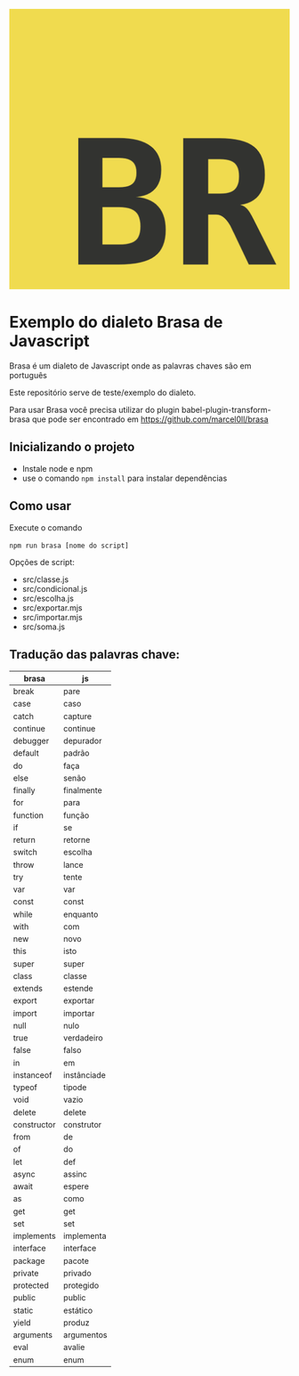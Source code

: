 ![Brasascript logo](./logo.png)

# Exemplo do dialeto Brasa de Javascript

Brasa é um dialeto de Javascript onde as palavras chaves são em português

Este repositório serve de teste/exemplo do dialeto.

Para usar Brasa você precisa utilizar do plugin babel-plugin-transform-brasa que
pode ser encontrado em https://github.com/marcel0ll/brasa

## Inicializando o projeto

* Instale node e npm
* use o comando `npm install` para instalar dependências

## Como usar

Execute o comando

`npm run brasa [nome do script]`


Opções de script:

- src/classe.js
- src/condicional.js
- src/escolha.js
- src/exportar.mjs
- src/importar.mjs
- src/soma.js


## Tradução das palavras chave:

| brasa         | js          |
| ------------- | ---------   |
| break         | pare        |
| case          | caso        |
| catch         | capture     |
| continue      | continue    |
| debugger      | depurador   |
| default       | padrão      |
| do            | faça        |
| else          | senão       |
| finally       | finalmente  |
| for           | para        |
| function      | função      |
| if            | se          |
| return        | retorne     |
| switch        | escolha     |
| throw         | lance       |
| try           | tente       |
| var           | var         |
| const         | const       |
| while         | enquanto    |
| with          | com         |
| new           | novo        |
| this          | isto        |
| super         | super       |
| class         | classe      |
| extends       | estende     |
| export        | exportar    |
| import        | importar    |
| null          | nulo        |
| true          | verdadeiro  |
| false         | falso       |
| in            | em          |
| instanceof    | instânciade |
| typeof        | tipode      |
| void          | vazio       |
| delete        | delete      |
| constructor   | construtor  |
| from          | de          |
| of            | do          |
| let           | def         |
| async         | assinc      |
| await         | espere      |
| as            | como        |
| get           | get         |
| set           | set         |
| implements    | implementa  |
| interface     | interface   |
| package       | pacote      |
| private       | privado     |
| protected     | protegido   |
| public        | public      |
| static        | estático    |
| yield         | produz      |
| arguments     | argumentos  |
| eval          | avalie      |
| enum          | enum        |
